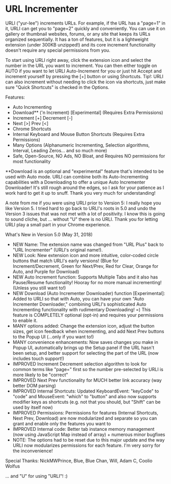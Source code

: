 # URL Incrementer

URLI ("yur-lee") increments URLs. For example, if the URL has a "page=1" in it, URLI can get you to "page=2" quickly and conveniently. You can use it on gallery or thumbnail websites, forums, or any site that keeps its URLs organized sequentially. It has a ton of features, but it is a lightweight extension (under 300KB unzipped!) and its core increment functionality doesn't require any special permissions from you.

To start using URLI right away, click the extension icon and select the number in the URL you want to increment. You can then either toggle on AUTO if you want to let URLI Auto-Increment for you or just hit Accept and increment yourself by pressing the [+] button or using Shortcuts. Tip!: URLI can also increment without needing to click the icon via shortcuts, just make sure "Quick Shortcuts" is checked in the Options.

Features:
- Auto Incrementing
- Download** ('n Increment) [Experimental] (Requires Extra Permissions)
- Increment [+] Decrement [-]
- Next [>] Prev [<]
- Chrome Shortcuts
- Internal Keyboard and Mouse Button Shortcuts (Requires Extra Permissions)
- Many Options (Alphanumeric Incrementing, Selection algorithms, Interval, Leading Zeros... and so much more)
- Safe, Open-Source, NO Ads, NO Bloat, and Requires NO permissions for most functionality

**Download is an optional and "experimental" feature that's intended to be used with Auto mode. URLI can combine both its Auto-Incrementing capabilities with a Downloading to offer a unique Auto Incrementer Downloader! It's still rough around the edges, so I ask for your patience as I work hard to get it up to snuff. Thank you very much for understanding!

A note from me if you were using URLI prior to Version 5:
I really hope you like Version 5. I tried hard to go back to URLI's roots in 5.0 and undo the Version 3 issues that was not met with a lot of positivity.
I know this is going to sound cliche, but ... without "U" there is no URLI. Thank you for letting URLI play a small part in your Chrome experience.

What's New in Version 5.0 (May 31, 2018)
- NEW Name: The extension name was changed from "URL Plus" back to "URL Incrementer" (URLI's original name!).
- NEW Look: New extension icon and more intuitive, color-coded circle buttons that match URLI's early versions! (Blue for Increment/Decrement, Green for Next/Prev, Red for Clear, Orange for Auto, and Purple for Download)
- NEW Auto Increment function: Supports Multiple Tabs and it also has Pause/Resume functionality! Hooray for no more manual incrementing! (Unless you still want to!)
- NEW Download (Auto Incrementer Downloader) function [Experimental]: Added to URLI so that with Auto, you can have your own "Auto Incrementer Downloader," combining URLI's sophisticated Auto Incrementing functionality with rudimentary Downloading! =) This feature is COMPLETELY optional (opt-in) and requires your permissions to enable it.
- MANY options added: Change the extension icon, adjust the button sizes, get icon feedback when incrementing, and add Next Prev buttons to the Popup UI (...only if you want to!)
- MANY convenience enhancements: Now saves changes you make in Popup UI, automatically brings up the Setup panel if the URL hasn't been setup, and better support for selecting the part of the URL (now includes touch support!)
- IMPROVED Increment Decrement selection algorithm to look for common terms like "page=" first so the number pre-selected by URLI is more likely to be "correct"
- IMPROVED Next Prev functionality for MUCH better link accuracy (way better DOM parsing)
- IMPROVED Internal Shortcuts: Updated KeyboardEvent: "keyCode" to "code" and MouseEvent: "which" to "button" and also now supports modifier keys as shortcuts (e.g. not that you should, but "Shift" can be used by itself now)
- IMPROVED Permissions: Permissions for features (Internal Shortcuts, Next Prev, Download) are now modularized and separate so you can grant and enable only the features you want to
- IMPROVED Internal code: Better tab instance memory management (now using JavaScript Map instead of array) + numerous minor bugfixes
- NOTE: The options had to be reset due to this major update and the way URLI now modularizes permissions for each feature. I'm very sorry for the inconvenience!

Special Thanks:
NickMWPrince, Blue, Blue Chan, Will, Adam C, Coolio Wolfus

... and "U" for using "URLI"! :)